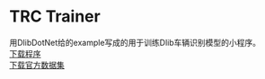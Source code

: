 # TRC Trainer
 用DlibDotNet给的example写成的用于训练Dlib车辆识别模型的小程序。   
[下载程序](https://github.com/Firemountaincold/TRC-Trainer/blob/main/TRC%20Trainer.rar)   
[下载官方数据集](http://dlib.net/files/data/dlib_rear_end_vehicles_v1.tar)
